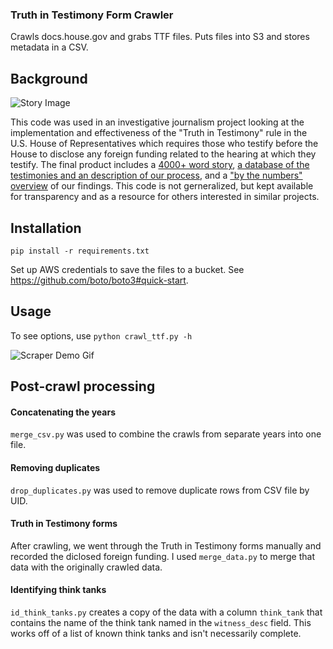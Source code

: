 ### Truth in Testimony Form Crawler

Crawls docs.house.gov and grabs TTF files.
Puts files into S3 and stores metadata in a CSV.

## Background

![Story Image](https://stine-stuff.s3.amazonaws.com/images/ttf_post_img.original.png)

This code was used in an investigative journalism project looking at the implementation and effectiveness of the "Truth in Testimony" rule in the U.S. House of Representatives which requires those who testify before the House to disclose any foreign funding related to the hearing at which they testify. The final product includes a [4000+ word story](http://investigativereportingworkshop.org/investigation/foreign-influence/), [a database of the testimonies and an description of our process](https://investigativereportingworkshop.org/news/foreign-influence-how-we-built-the-database-of-expert-testimony/), and a ["by the numbers" overview](https://investigativereportingworkshop.org/news/foreign-influence-house-transparency-in-numbers/) of our findings.
This code is not gerneralized, but kept available for transparency and as a resource for others interested in similar projects.

## Installation

`pip install -r requirements.txt`

Set up AWS credentials to save the files to a bucket. See https://github.com/boto/boto3#quick-start.

## Usage

To see options, use `python crawl_ttf.py -h`

![Scraper Demo Gif](ttf_crawler_gif.gif)


## Post-crawl processing

#### Concatenating the years

`merge_csv.py` was used to combine the crawls from separate years into one file.

#### Removing duplicates
`drop_duplicates.py` was used to remove duplicate rows from CSV file by UID.

#### Truth in Testimony forms

After crawling, we went through the Truth in Testimony forms manually and recorded the diclosed foreign funding. I used `merge_data.py` to merge that data with the originally crawled data.

#### Identifying think tanks

`id_think_tanks.py` creates a copy of the data with a column `think_tank` that contains the name of the think tank named in the `witness_desc` field. This works off of a list of known think tanks and isn't necessarily complete.